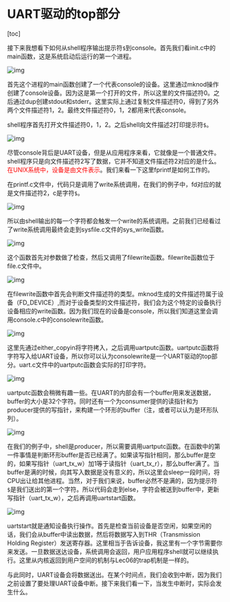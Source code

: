# UART驱动的top部分

[toc]

接下来我想看下如何从shell程序输出提示符`$`到console。首先我们看init.c中的main函数，这是系统启动后运行的第一个进程。

![img](.assets/image%20(378).png)

首先这个进程的main函数创建了一个代表console的设备。这里通过mknod操作创建了console设备。因为这是第一个打开的文件，所以这里的文件描述符0。之后通过dup创建stdout和stderr。这里实际上通过复制文件描述符0，得到了另外两个文件描述符1，2。最终文件描述符0，1，2都用来代表console。

shell程序首先打开文件描述符0，1，2。之后shell向文件描述2打印提示符`$`。

![img](.assets/image%20(416).png)

尽管console背后是UART设备，但是从应用程序来看，它就像是一个普通文件。shell程序只是向文件描述符2写了数据，它并不知道文件描述符2对应的是什么。<font color=red>在UNIX系统中，设备是由文件表示</font>。我们来看一下这里fprintf是如何工作的。

在printf.c文件中，代码只是调用了write系统调用，在我们的例子中，fd对应的就是文件描述符2，c是字符`$`。

![img](.assets/image%20(405).png)

所以由shell输出的每一个字符都会触发一个write的系统调用。之前我们已经看过了write系统调用最终会走到sysfile.c文件的sys_write函数。

![img](.assets/image%20(368).png)

这个函数首先对参数做了检查，然后又调用了filewrite函数。filewrite函数位于file.c文件中。

![img](.assets/image%20(413).png)

在filewrite函数中首先会判断文件描述符的类型。mknod生成的文件描述符属于设备（FD_DEVICE）,而对于设备类型的文件描述符，我们会为这个特定的设备执行设备相应的write函数。因为我们现在的设备是console，所以我们知道这里会调用console.c中的consolewrite函数。

![img](.assets/image%20(367).png)

这里先通过either_copyin将字符拷入，之后调用uartputc函数。uartputc函数将字符写入给UART设备，所以你可以认为consolewrite是一个UART驱动的top部分。uart.c文件中的uartputc函数会实际的打印字符。

![img](.assets/image%20(435).png)

uartputc函数会稍微有趣一些。在UART的内部会有一个buffer用来发送数据，buffer的大小是32个字符。同时还有一个为consumer提供的读指针和为producer提供的写指针，来构建一个环形的buffer（注，或者可以认为是环形队列）。

![img](.assets/image%20(382).png)

在我们的例子中，shell是producer，所以需要调用uartputc函数。在函数中的第一件事情是判断环形buffer是否已经满了。如果读写指针相同，那么buffer是空的，如果写指针（uart_tx_w）加1等于读指针（uart_tx_r），那么buffer满了。当buffer是满的时候，向其写入数据是没有意义的，所以这里会sleep一段时间，将CPU出让给其他进程。当然，对于我们来说，buffer必然不是满的，因为提示符`$`是我们送出的第一个字符。所以代码会走到else，字符会被送到buffer中，更新写指针（uart_tx_w），之后再调用uartstart函数。

![img](.assets/image%20(418).png)

uartstart就是通知设备执行操作。首先是检查当前设备是否空闲，如果空闲的话，我们会从buffer中读出数据，然后将数据写入到THR（Transmission Holding Register）发送寄存器。这里相当于告诉设备，我这里有一个字节需要你来发送。一旦数据送达设备，系统调用会返回，用户应用程序shell就可以继续执行。这里从内核返回到用户空间的机制与Lec06的trap机制是一样的。

与此同时，UART设备会将数据送出。在某个时间点，我们会收到中断，因为我们之前设置了要处理UART设备中断。接下来我们看一下，当发生中断时，实际会发生什么。
